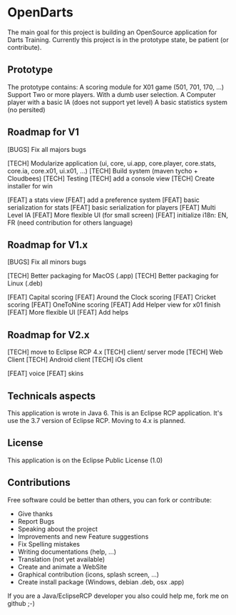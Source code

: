 OpenDarts
=========

The main goal for this project is building an OpenSource application for Darts Training.
Currently this project is in the prototype state, be patient (or contribute).

Prototype
---------
The prototype contains:
  A scoring module for X01 game (501, 701, 170, ...)
  Support Two or more players.
  With a dumb user selection.
  A Computer player with a basic IA (does not support yet level)
  A basic statistics system (no persited)

Roadmap for V1
--------------
[BUGS] Fix all majors bugs

[TECH] Modularize application (ui, core, ui.app, core.player, core.stats, core.ia, core.x01, ui.x01, ...)
[TECH] Build system (maven tycho + Cloudbees)
[TECH] Testing
[TECH] add a console view
[TECH] Create installer for win

[FEAT] a stats view
[FEAT] add a preference system
[FEAT] basic serialization for stats
[FEAT] basic serialization for players
[FEAT] Multi Level IA
[FEAT] More flexible UI (for small screen)
[FEAT] initialize i18n: EN, FR (need contribution for others language)

Roadmap for V1.x
--------------
[BUGS] Fix all minors bugs

[TECH] Better packaging for MacOS (.app)
[TECH] Better packaging for Linux (.deb)

[FEAT] Capital scoring
[FEAT] Around the Clock scoring
[FEAT] Cricket scoring
[FEAT] OneToNine scoring
[FEAT] Add Helper view for x01 finish
[FEAT] More flexible UI
[FEAT] Add helps

Roadmap for V2.x
--------------
[TECH] move to Eclipse RCP 4.x
[TECH] client/ server mode
[TECH] Web Client
[TECH] Android client
[TECH] iOs client

[FEAT] voice
[FEAT] skins

Technicals aspects
------------------
This application is wrote in Java 6.
This is an Eclipse RCP application.
It's use the 3.7 version of Eclipse RCP. Moving to 4.x is planned.

License
-------
This application is on the Eclipse Public License (1.0)

Contributions
-------------
Free software could be better than others, you can fork or contribute:
* Give thanks
* Report Bugs
* Speaking about the project
* Improvements and new Feature suggestions
* Fix Spelling mistakes
* Writing documentations (help, ...)
* Translation (not yet available)
* Create and animate a WebSite
* Graphical contribution (icons, splash screen, ...)
* Create install package (Windows, debian .deb, osx .app)

If you are a Java/EclipseRCP developer you also could help me, fork me on github ;-) 



